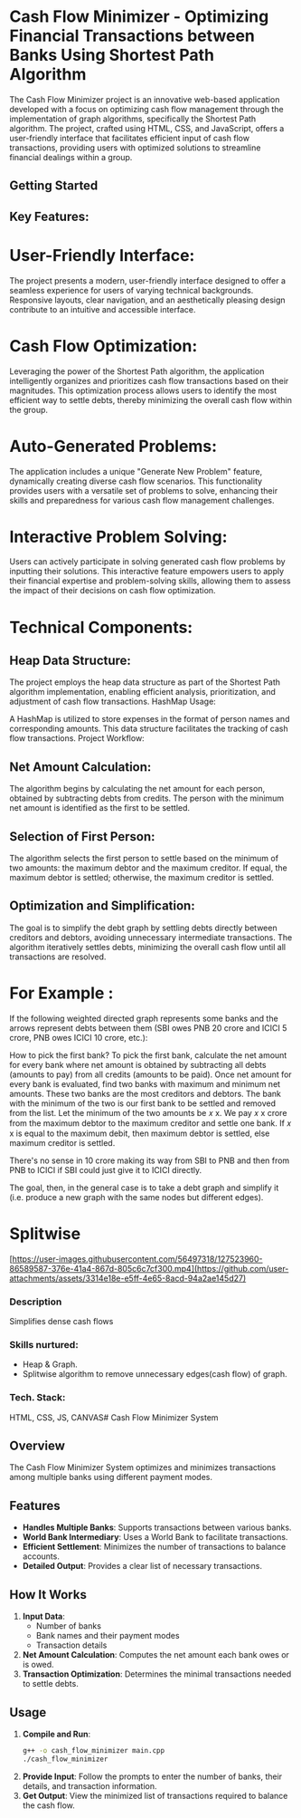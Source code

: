 # Cash Flow Minimizer - Optimizing Financial Transactions between Banks Using Shortest Path Algorithm

The Cash Flow Minimizer project is an innovative web-based application developed with a focus on optimizing cash flow management through the implementation of graph algorithms, specifically the Shortest Path algorithm. The project, crafted using HTML, CSS, and JavaScript, offers a user-friendly interface that facilitates efficient input of cash flow transactions, providing users with optimized solutions to streamline financial dealings within a group.


## Getting Started  

## Key Features:

# User-Friendly Interface:

The project presents a modern, user-friendly interface designed to offer a seamless experience for users of varying technical backgrounds.
Responsive layouts, clear navigation, and an aesthetically pleasing design contribute to an intuitive and accessible interface.

# Cash Flow Optimization:

Leveraging the power of the Shortest Path algorithm, the application intelligently organizes and prioritizes cash flow transactions based on their magnitudes.
This optimization process allows users to identify the most efficient way to settle debts, thereby minimizing the overall cash flow within the group.
# Auto-Generated Problems:

The application includes a unique "Generate New Problem" feature, dynamically creating diverse cash flow scenarios.
This functionality provides users with a versatile set of problems to solve, enhancing their skills and preparedness for various cash flow management challenges.

# Interactive Problem Solving:

Users can actively participate in solving generated cash flow problems by inputting their solutions.
This interactive feature empowers users to apply their financial expertise and problem-solving skills, allowing them to assess the impact of their decisions on cash flow optimization.

# Technical Components:

## Heap Data Structure:

The project employs the heap data structure as part of the Shortest Path algorithm implementation, enabling efficient analysis, prioritization, and adjustment of cash flow transactions.
HashMap Usage:

A HashMap is utilized to store expenses in the format of person names and corresponding amounts. This data structure facilitates the tracking of cash flow transactions.
Project Workflow:

## Net Amount Calculation:

The algorithm begins by calculating the net amount for each person, obtained by subtracting debts from credits.
The person with the minimum net amount is identified as the first to be settled.
## Selection of First Person:

The algorithm selects the first person to settle based on the minimum of two amounts: the maximum debtor and the maximum creditor. If equal, the maximum debtor is settled; otherwise, the maximum creditor is settled.
## Optimization and Simplification:

The goal is to simplify the debt graph by settling debts directly between creditors and debtors, avoiding unnecessary intermediate transactions.
The algorithm iteratively settles debts, minimizing the overall cash flow until all transactions are resolved.



# For Example : 


If the following weighted directed graph represents some banks and the arrows represent debts between them (SBI owes PNB 20 crore and ICICI 5 crore, PNB owes ICICI 10 crore, etc.):

How to pick the first bank? To pick the first bank, calculate the net amount for every bank where net amount is obtained by subtracting all debts (amounts to pay) from all credits (amounts to be paid). Once net amount for every bank is evaluated, find two banks with maximum and minimum net amounts. These two banks are the most creditors and debtors. The bank with the minimum of the two is our first bank to be settled and removed from the list. Let the minimum of the two amounts be 
𝑥
x. We pay 
𝑥
x crore from the maximum debtor to the maximum creditor and settle one bank. If 
𝑥
x is equal to the maximum debit, then maximum debtor is settled, else maximum creditor is settled.


There's no sense in 10 crore making its way from SBI to PNB and then from PNB to ICICI if SBI could just give it to ICICI directly.

The goal, then, in the general case is to take a debt graph and simplify it (i.e. produce a new graph with the same nodes but different edges).




# Splitwise 
[https://user-images.githubusercontent.com/56497318/127523960-86589587-376e-41a4-867d-805c6c7cf300.mp4](https://github.com/user-attachments/assets/3314e18e-e5ff-4e65-8acd-94a2ae145d27)


### Description
Simplifies dense cash flows

### Skills nurtured:
  - Heap & Graph.
  - Splitwise algorithm to remove unnecessary edges(cash flow) of graph.

### Tech. Stack:
HTML, CSS, JS, CANVAS# Cash Flow Minimizer System

## Overview

The Cash Flow Minimizer System optimizes and minimizes transactions among multiple banks using different payment modes.

## Features

- **Handles Multiple Banks**: Supports transactions between various banks.
- **World Bank Intermediary**: Uses a World Bank to facilitate transactions.
- **Efficient Settlement**: Minimizes the number of transactions to balance accounts.
- **Detailed Output**: Provides a clear list of necessary transactions.

## How It Works

1. **Input Data**:
   - Number of banks
   - Bank names and their payment modes
   - Transaction details
2. **Net Amount Calculation**: Computes the net amount each bank owes or is owed.
3. **Transaction Optimization**: Determines the minimal transactions needed to settle debts.

## Usage

1. **Compile and Run**: 
    ```sh
    g++ -o cash_flow_minimizer main.cpp
    ./cash_flow_minimizer
    ```
2. **Provide Input**: Follow the prompts to enter the number of banks, their details, and transaction information.
3. **Get Output**: View the minimized list of transactions required to balance the cash flow.
